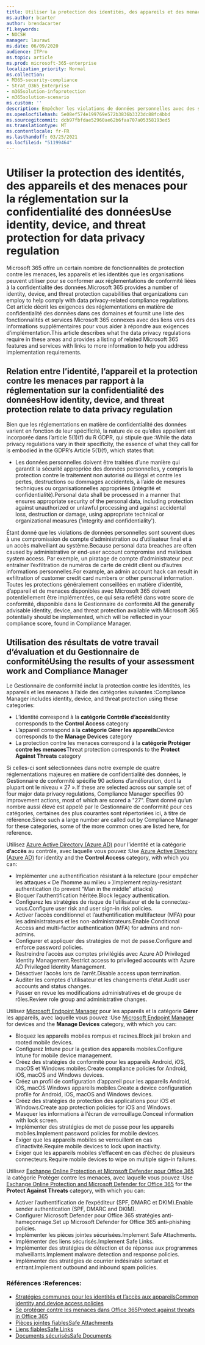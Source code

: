 ```yaml
---
title: Utiliser la protection des identités, des appareils et des menaces pour la réglementation sur la confidentialité des données
ms.author: bcarter
author: brendacarter
f1.keywords:
- NOCSH
manager: laurawi
ms.date: 06/09/2020
audience: ITPro
ms.topic: article
ms.prod: microsoft-365-enterprise
localization_priority: Normal
ms.collection:
- M365-security-compliance
- Strat_O365_Enterprise
- m365solution-infoprotection
- m365solution-scenario
ms.custom: ''
description: Empêcher les violations de données personnelles avec des services de protection contre les identités, appareils et menaces Microsoft 365.
ms.openlocfilehash: 5e08ef574e199769e572b3836b3323dc88fc4bbd
ms.sourcegitcommit: dcb97fbfdae52960ae62b6faa707a05358193ed5
ms.translationtype: MT
ms.contentlocale: fr-FR
ms.lasthandoff: 03/25/2021
ms.locfileid: "51199464"
---
```

# <a name="use-identity-device-and-threat-protection-for-data-privacy-regulation"></a><span data-ttu-id="f7945-103">Utiliser la protection des identités, des appareils et des menaces pour la réglementation sur la confidentialité des données</span><span class="sxs-lookup"><span data-stu-id="f7945-103">Use identity, device, and threat protection for data privacy regulation</span></span>

<span data-ttu-id="f7945-104">Microsoft 365 offre un certain nombre de fonctionnalités de protection contre les menaces, les appareils et les identités que les organisations peuvent utiliser pour se conformer aux réglementations de conformité liées à la confidentialité des données.</span><span class="sxs-lookup"><span data-stu-id="f7945-104">Microsoft 365 provides a number of identity, device, and threat protection capabilities that organizations can employ to help comply with data privacy-related compliance regulations.</span></span> <span data-ttu-id="f7945-105">Cet article décrit les exigences des réglementations en matière de confidentialité des données dans ces domaines et fournit une liste des fonctionnalités et services Microsoft 365 connexes avec des liens vers des informations supplémentaires pour vous aider à répondre aux exigences d’implémentation.</span><span class="sxs-lookup"><span data-stu-id="f7945-105">This article describes what the data privacy regulations require in these areas and provides a listing of related Microsoft 365 features and services with links to more information to help you address implementation requirements.</span></span>

## <a name="how-identity-device-and-threat-protection-relate-to-data-privacy-regulation"></a><span data-ttu-id="f7945-106">Relation entre l’identité, l’appareil et la protection contre les menaces par rapport à la réglementation sur la confidentialité des données</span><span class="sxs-lookup"><span data-stu-id="f7945-106">How identity, device, and threat protection relate to data privacy regulation</span></span>

<span data-ttu-id="f7945-107">Bien que les réglementations en matière de confidentialité des données varient en fonction de leur spécificité, la nature de ce qu’elles appellent est incorporée dans l’article 5(1)(f) du R GDPR, qui stipule que :</span><span class="sxs-lookup"><span data-stu-id="f7945-107">While the data privacy regulations vary in their specificity, the essence of what they call for is embodied in the GDPR’s Article 5(1)(f), which states that:</span></span>

- <span data-ttu-id="f7945-108">Les données personnelles doivent être traitées d’une manière qui garantit la sécurité appropriée des données personnelles, y compris la protection contre le traitement non autorisé ou illégal et contre les pertes, destructions ou dommages accidentels, à l’aide de mesures techniques ou organisationnelles appropriées (intégrité et confidentialité).</span><span class="sxs-lookup"><span data-stu-id="f7945-108">Personal data shall be processed in a manner that ensures appropriate security of the personal data, including protection against unauthorized or unlawful processing and against accidental loss, destruction or damage, using appropriate technical or organizational measures ('integrity and confidentiality').</span></span>

<span data-ttu-id="f7945-109">Étant donné que les violations de données personnelles sont souvent dues à une compromission de compte d’administration ou d’utilisateur final et à un accès malveillant au système.</span><span class="sxs-lookup"><span data-stu-id="f7945-109">Because personal data breaches are often caused by administrative or end-user account compromise and malicious system access.</span></span> <span data-ttu-id="f7945-110">Par exemple, un piratage de compte d’administrateur peut entraîner l’exfiltration de numéros de carte de crédit client ou d’autres informations personnelles.</span><span class="sxs-lookup"><span data-stu-id="f7945-110">For example, an admin account hack can result in exfiltration of customer credit card numbers or other personal information.</span></span> <span data-ttu-id="f7945-111">Toutes les protections généralement conseillées en matière d’identité, d’appareil et de menaces disponibles avec Microsoft 365 doivent potentiellement être implémentées, ce qui sera reflété dans votre score de conformité, disponible dans le Gestionnaire de conformité.</span><span class="sxs-lookup"><span data-stu-id="f7945-111">All the generally advisable identity, device, and threat protection available with Microsoft 365 potentially should be implemented, which will be reflected in your compliance score, found in Compliance Manager.</span></span>

## <a name="using-the-results-of-your-assessment-work-and-compliance-manager"></a><span data-ttu-id="f7945-112">Utilisation des résultats de votre travail d’évaluation et du Gestionnaire de conformité</span><span class="sxs-lookup"><span data-stu-id="f7945-112">Using the results of your assessment work and Compliance Manager</span></span>

<span data-ttu-id="f7945-113">Le Gestionnaire de conformité inclut la protection contre les identités, les appareils et les menaces à l’aide des catégories suivantes :</span><span class="sxs-lookup"><span data-stu-id="f7945-113">Compliance Manager includes identity, device, and threat protection using these categories:</span></span>

- <span data-ttu-id="f7945-114">L’identité correspond à la **catégorie Contrôle d’accès**</span><span class="sxs-lookup"><span data-stu-id="f7945-114">Identity corresponds to the **Control Access** category</span></span>
- <span data-ttu-id="f7945-115">L’appareil correspond à la **catégorie Gérer les appareils**</span><span class="sxs-lookup"><span data-stu-id="f7945-115">Device corresponds to the **Manage Devices** category</span></span>
- <span data-ttu-id="f7945-116">La protection contre les menaces correspond à la **catégorie Protéger contre les menaces**</span><span class="sxs-lookup"><span data-stu-id="f7945-116">Threat protection corresponds to the **Protect Against Threats** category</span></span>
 
<span data-ttu-id="f7945-117">Si celles-ci sont sélectionnées dans notre exemple de quatre réglementations majeures en matière de confidentialité des données, le Gestionnaire de conformité spécifie 90 actions d’amélioration, dont la plupart ont le niveau « 27 ».</span><span class="sxs-lookup"><span data-stu-id="f7945-117">If these are selected across our sample set of four major data privacy regulations, Compliance Manager specifies 90 improvement actions, most of which are scored a "27".</span></span> <span data-ttu-id="f7945-118">Étant donné qu’un nombre aussi élevé est appelé par le Gestionnaire de conformité pour ces catégories, certaines des plus courantes sont répertoriées ici, à titre de référence.</span><span class="sxs-lookup"><span data-stu-id="f7945-118">Since such a large number are called out by Compliance Manager for these categories, some of the more common ones are listed here, for reference.</span></span>

<span data-ttu-id="f7945-119">Utilisez [Azure Active Directory (Azure AD)](https://azure.microsoft.com/services/active-directory/) pour l’identité et la catégorie **d’accès** au contrôle, avec laquelle vous pouvez :</span><span class="sxs-lookup"><span data-stu-id="f7945-119">Use [Azure Active Directory (Azure AD)](https://azure.microsoft.com/services/active-directory/) for identity and the **Control Access** category, with which you can:</span></span>

- <span data-ttu-id="f7945-120">Implémenter une authentification résistant à la relecture (pour empêcher les attaques « De l’homme au milieu » )</span><span class="sxs-lookup"><span data-stu-id="f7945-120">Implement replay-resistant authentication (to prevent “Man in the middle” attacks)</span></span>
- <span data-ttu-id="f7945-121">Bloquer l’authentification héritée.</span><span class="sxs-lookup"><span data-stu-id="f7945-121">Block legacy authentication.</span></span>
- <span data-ttu-id="f7945-122">Configurez les stratégies de risque de l’utilisateur et de la connectez-vous.</span><span class="sxs-lookup"><span data-stu-id="f7945-122">Configure user risk and user sign-in risk policies.</span></span>
- <span data-ttu-id="f7945-123">Activer l’accès conditionnel et l’authentification multifacteur (MFA) pour les administrateurs et les non-administrateurs.</span><span class="sxs-lookup"><span data-stu-id="f7945-123">Enable Conditional Access and multi-factor authentication (MFA) for admins and non-admins.</span></span>
- <span data-ttu-id="f7945-124">Configurer et appliquer des stratégies de mot de passe.</span><span class="sxs-lookup"><span data-stu-id="f7945-124">Configure and enforce password policies.</span></span>
- <span data-ttu-id="f7945-125">Restreindre l’accès aux comptes privilégiés avec Azure AD Privileged Identity Management.</span><span class="sxs-lookup"><span data-stu-id="f7945-125">Restrict access to privileged accounts with Azure AD Privileged Identity Management.</span></span>
- <span data-ttu-id="f7945-126">Désactiver l’accès lors de l’arrêt.</span><span class="sxs-lookup"><span data-stu-id="f7945-126">Disable access upon termination.</span></span>
- <span data-ttu-id="f7945-127">Auditer les comptes d’utilisateur et les changements d’état.</span><span class="sxs-lookup"><span data-stu-id="f7945-127">Audit user accounts and status changes.</span></span>
- <span data-ttu-id="f7945-128">Passer en revue les modifications administratives et de groupe de rôles.</span><span class="sxs-lookup"><span data-stu-id="f7945-128">Review role group and administrative changes.</span></span>

<span data-ttu-id="f7945-129">Utilisez [Microsoft Endpoint Manager](https://www.microsoft.com/microsoft-365/microsoft-endpoint-manager) pour les appareils et la catégorie **Gérer** les appareils, avec laquelle vous pouvez :</span><span class="sxs-lookup"><span data-stu-id="f7945-129">Use [Microsoft Endpoint Manager](https://www.microsoft.com/microsoft-365/microsoft-endpoint-manager) for devices and the **Manage Devices** category, with which you can:</span></span>

- <span data-ttu-id="f7945-130">Bloquez les appareils mobiles rompus et racines.</span><span class="sxs-lookup"><span data-stu-id="f7945-130">Block jail broken and rooted mobile devices.</span></span>
- <span data-ttu-id="f7945-131">Configurez Intune pour la gestion des appareils mobiles.</span><span class="sxs-lookup"><span data-stu-id="f7945-131">Configure Intune for mobile device management.</span></span>
- <span data-ttu-id="f7945-132">Créez des stratégies de conformité pour les appareils Android, iOS, macOS et Windows mobiles.</span><span class="sxs-lookup"><span data-stu-id="f7945-132">Create compliance policies for Android, iOS, macOS and Windows devices.</span></span>
- <span data-ttu-id="f7945-133">Créez un profil de configuration d’appareil pour les appareils Android, iOS, macOS Windows appareils mobiles.</span><span class="sxs-lookup"><span data-stu-id="f7945-133">Create a device configuration profile for Android, iOS, macOS and Windows devices.</span></span>
- <span data-ttu-id="f7945-134">Créez des stratégies de protection des applications pour iOS et Windows.</span><span class="sxs-lookup"><span data-stu-id="f7945-134">Create app protection policies for iOS and Windows.</span></span>
- <span data-ttu-id="f7945-135">Masquer les informations à l’écran de verrouillage.</span><span class="sxs-lookup"><span data-stu-id="f7945-135">Conceal information with lock screen.</span></span>
- <span data-ttu-id="f7945-136">Implémenter des stratégies de mot de passe pour les appareils mobiles.</span><span class="sxs-lookup"><span data-stu-id="f7945-136">Implement password policies for mobile devices.</span></span>
- <span data-ttu-id="f7945-137">Exiger que les appareils mobiles se verrouillent en cas d’inactivité.</span><span class="sxs-lookup"><span data-stu-id="f7945-137">Require mobile devices to lock upon inactivity.</span></span>
- <span data-ttu-id="f7945-138">Exiger que les appareils mobiles s’effacent en cas d’échec de plusieurs connecteurs.</span><span class="sxs-lookup"><span data-stu-id="f7945-138">Require mobile devices to wipe on multiple sign-in failures.</span></span>

<span data-ttu-id="f7945-139">Utilisez [Exchange Online Protection et Microsoft Defender pour Office 365](../security/office-365-security/defender-for-office-365.md)  la catégorie Protéger contre les menaces, avec laquelle vous pouvez :</span><span class="sxs-lookup"><span data-stu-id="f7945-139">Use [Exchange Online Protection and Microsoft Defender for Office 365](../security/office-365-security/defender-for-office-365.md) for the **Protect Against Threats** category, with which you can:</span></span>

- <span data-ttu-id="f7945-140">Activer l’authentification de l’expéditeur (SPF, DMARC et DKIM).</span><span class="sxs-lookup"><span data-stu-id="f7945-140">Enable sender authentication (SPF, DMARC and DKIM).</span></span>
- <span data-ttu-id="f7945-141">Configurer Microsoft Defender pour Office 365 stratégies anti-hameçonnage.</span><span class="sxs-lookup"><span data-stu-id="f7945-141">Set up Microsoft Defender for Office 365 anti-phishing policies.</span></span>
- <span data-ttu-id="f7945-142">Implémenter les pièces jointes sécurisées.</span><span class="sxs-lookup"><span data-stu-id="f7945-142">Implement Safe Attachments.</span></span>
- <span data-ttu-id="f7945-143">Implémenter des liens sécurisés.</span><span class="sxs-lookup"><span data-stu-id="f7945-143">Implement Safe Links.</span></span>
- <span data-ttu-id="f7945-144">Implémenter des stratégies de détection et de réponse aux programmes malveillants.</span><span class="sxs-lookup"><span data-stu-id="f7945-144">Implement malware detection and response policies.</span></span>
- <span data-ttu-id="f7945-145">Implémenter des stratégies de courrier indésirable sortant et entrant.</span><span class="sxs-lookup"><span data-stu-id="f7945-145">Implement outbound and inbound spam policies.</span></span>

### <a name="references"></a><span data-ttu-id="f7945-146">Références :</span><span class="sxs-lookup"><span data-stu-id="f7945-146">References:</span></span>

- [<span data-ttu-id="f7945-147">Stratégies communes pour les identités et l’accès aux appareils</span><span class="sxs-lookup"><span data-stu-id="f7945-147">Common identity and device access policies</span></span>](../security/office-365-security/identity-access-policies.md)
- [<span data-ttu-id="f7945-148">Se protéger contre les menaces dans Office 365</span><span class="sxs-lookup"><span data-stu-id="f7945-148">Protect against threats in Office 365</span></span>](https://support.office.com/article/protect-against-threats-in-office-365-b10023f6-f30f-45d3-b3ad-b71aa4aa0d58)
- [<span data-ttu-id="f7945-149">Pièces jointes fiables</span><span class="sxs-lookup"><span data-stu-id="f7945-149">Safe Attachments</span></span>](../security/office-365-security/safe-attachments.md)
- [<span data-ttu-id="f7945-150">Liens fiables</span><span class="sxs-lookup"><span data-stu-id="f7945-150">Safe Links</span></span>](../security/office-365-security/safe-links.md)
- [<span data-ttu-id="f7945-151">Documents sécurisés</span><span class="sxs-lookup"><span data-stu-id="f7945-151">Safe Documents</span></span>](../security/office-365-security/safe-docs.md)
